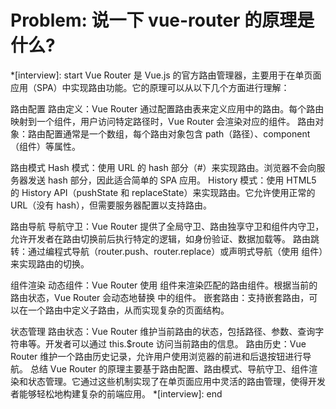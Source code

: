 # Problem: 说一下 vue-router 的原理是什么?

\*[interview]: start
Vue Router 是 Vue.js 的官方路由管理器，主要用于在单页面应用（SPA）中实现路由功能。它的原理可以从以下几个方面进行理解：

路由配置
路由定义：Vue Router 通过配置路由表来定义应用中的路由。每个路由映射到一个组件，用户访问特定路径时，Vue Router 会渲染对应的组件。
路由对象：路由配置通常是一个数组，每个路由对象包含 path（路径）、component（组件）等属性。

路由模式
Hash 模式：使用 URL 的 hash 部分（#）来实现路由。浏览器不会向服务器发送 hash 部分，因此适合简单的 SPA 应用。
History 模式：使用 HTML5 的 History API（pushState 和 replaceState）来实现路由。它允许使用正常的 URL（没有 hash），但需要服务器配置以支持路由。

路由导航
导航守卫：Vue Router 提供了全局守卫、路由独享守卫和组件内守卫，允许开发者在路由切换前后执行特定的逻辑，如身份验证、数据加载等。
路由跳转：通过编程式导航（router.push、router.replace）或声明式导航（使用 <router-link> 组件）来实现路由的切换。

组件渲染
动态组件：Vue Router 使用 <router-view> 组件来渲染匹配的路由组件。根据当前的路由状态，Vue Router 会动态地替换 <router-view> 中的组件。
嵌套路由：支持嵌套路由，可以在一个路由中定义子路由，从而实现复杂的页面结构。

状态管理
路由状态：Vue Router 维护当前路由的状态，包括路径、参数、查询字符串等。开发者可以通过 this.$route 访问当前路由的信息。
路由历史：Vue Router 维护一个路由历史记录，允许用户使用浏览器的前进和后退按钮进行导航。
总结
Vue Router 的原理主要基于路由配置、路由模式、导航守卫、组件渲染和状态管理。它通过这些机制实现了在单页面应用中灵活的路由管理，使得开发者能够轻松地构建复杂的前端应用。
\*[interview]: end
